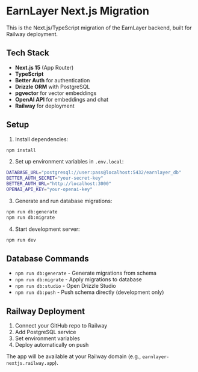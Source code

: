 # EarnLayer Next.js Migration

This is the Next.js/TypeScript migration of the EarnLayer backend, built for Railway deployment.

## Tech Stack

- **Next.js 15** (App Router)
- **TypeScript** 
- **Better Auth** for authentication
- **Drizzle ORM** with PostgreSQL
- **pgvector** for vector embeddings
- **OpenAI API** for embeddings and chat
- **Railway** for deployment

## Setup

1. Install dependencies:
```bash
npm install
```

2. Set up environment variables in `.env.local`:
```bash
DATABASE_URL="postgresql://user:pass@localhost:5432/earnlayer_db"
BETTER_AUTH_SECRET="your-secret-key"
BETTER_AUTH_URL="http://localhost:3000"
OPENAI_API_KEY="your-openai-key"
```

3. Generate and run database migrations:
```bash
npm run db:generate
npm run db:migrate
```

4. Start development server:
```bash
npm run dev
```

## Database Commands

- `npm run db:generate` - Generate migrations from schema
- `npm run db:migrate` - Apply migrations to database
- `npm run db:studio` - Open Drizzle Studio
- `npm run db:push` - Push schema directly (development only)

## Railway Deployment

1. Connect your GitHub repo to Railway
2. Add PostgreSQL service
3. Set environment variables
4. Deploy automatically on push

The app will be available at your Railway domain (e.g., `earnlayer-nextjs.railway.app`).

